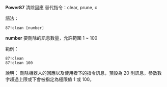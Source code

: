 **Power87** 清除回應
替代指令：clear, prune, c

語法：
```
87!clean [number]
```
__number__ 要刪除的訊息數量，允許範圍 1 ~ 100

範例：
```
87!clean
87!clean 100
```
說明：
刪除機器人的回應以及使用者下的指令訊息，預設為 20 則訊息，參數數字超過上限或下會被指定為極限值 1 或 100。
